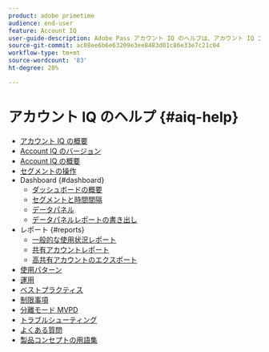 ```yaml
---
product: adobe primetime
audience: end-user
feature: Account IQ
user-guide-description: Adobe Pass アカウント IQ のヘルプは、アカウント IQ コンポーネントに関する情報を提供し、様々なコンポーネントを使用するためのユーザージャーニーについて説明します。
source-git-commit: ac08ee6b6e63209e3ee8483d01c86e33e7c21c04
workflow-type: tm+mt
source-wordcount: '83'
ht-degree: 28%

---
```


# アカウント IQ のヘルプ {#aiq-help}

+ [アカウント IQ の概要](/help/accountiq/home.md)
+ [Account IQ のバージョン](/help/accountiq/versions-aiq.md)
+ [Account IQ の概要](/help/accountiq/get-started.md)
+ [セグメントの操作](/help/accountiq/work-with-segments.md)
+ Dashboard {#dashboard}
   + [ダッシュボードの概要](/help/accountiq/introduction-dashboard.md)
   + [セグメントと時間間隔](/help/accountiq/segments-timeinterval.md)
   + [データパネル](/help/accountiq/data-panels.md)
   + [データパネルレポートの書き出し](/help/accountiq/export-reports.md)
+ レポート {#reports}
   + [一般的な使用状況レポート](/help/accountiq/general-usage-reports.md)
   + [共有アカウントレポート](/help/accountiq/shared-acc-reports.md)
   + [高共有アカウントのエクスポート](/help/accountiq/export-acc-information.md)
+ [使用パターン](/help/accountiq/usage-patterns.md)
+ [運用](/help/accountiq/operations.md)
+ [ベストプラクティス](/help/accountiq/best-practices.md)
+ [制限事項](/help/accountiq/limitations.md)
+ [分離モード MVPD](/help/accountiq/isolation-mode.md)
+ [トラブルシューティング](/help/accountiq/troubleshoot.md)
+ [よくある質問](/help/accountiq/faq.md)
+ [製品コンセプトの用語集](/help/accountiq/product-concepts.md)
